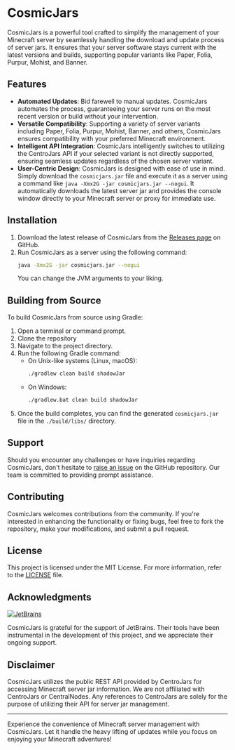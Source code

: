 # CosmicJars

CosmicJars is a powerful tool crafted to simplify the management of your Minecraft server by seamlessly handling the
download and update process of server jars. It ensures that your server software stays current with the latest versions
and builds, supporting popular variants like Paper, Folia, Purpur, Mohist, and Banner.

## Features

- **Automated Updates**: Bid farewell to manual updates. CosmicJars automates the process, guaranteeing your server runs
  on the most recent version or build without your intervention.
- **Versatile Compatibility**: Supporting a variety of server variants including Paper, Folia, Purpur, Mohist, Banner,
  and others, CosmicJars ensures compatibility with your preferred Minecraft environment.
- **Intelligent API Integration**: CosmicJars intelligently switches to utilizing the CentroJars API if your selected
  variant is not directly supported, ensuring seamless updates regardless of the chosen server variant.
- **User-Centric Design**: CosmicJars is designed with ease of use in mind. Simply download the `cosmicjars.jar` file
  and execute it as a server using a command like `java -Xmx2G -jar cosmicjars.jar --nogui`. It automatically downloads
  the latest server jar and provides the console window directly to your Minecraft server or proxy for immediate use.

## Installation

1. Download the latest release of CosmicJars from the [Releases page](https://github.com/GeorgeV220/CosmicJars/releases)
   on GitHub.
2. Run CosmicJars as a server using the following command:
   ```sh
   java -Xmx2G -jar cosmicjars.jar --nogui
   ```
   You can change the JVM arguments to your liking.

## Building from Source

To build CosmicJars from source using Gradle:

1. Open a terminal or command prompt.
2. Clone the repository
3. Navigate to the project directory.
4. Run the following Gradle command:
    - On Unix-like systems (Linux, macOS):
      ```sh
      ./gradlew clean build shadowJar
      ```
    - On Windows:
      ```sh
      ./gradlew.bat clean build shadowJar
      ```
5. Once the build completes, you can find the generated `cosmicjars.jar` file in the `./build/libs/` directory.

## Support

Should you encounter any challenges or have inquiries regarding CosmicJars, don't hesitate
to [raise an issue](https://github.com/GeorgeV220/CosmicJars/issues) on the GitHub repository. Our team is committed to
providing prompt assistance.

## Contributing

CosmicJars welcomes contributions from the community. If you're interested in enhancing the functionality or fixing
bugs, feel free to fork the repository, make your modifications, and submit a pull request.

## License

This project is licensed under the MIT License. For more information, refer to the [LICENSE](LICENSE) file.

## Acknowledgments

[![JetBrains](https://www.jetbrains.com/company/brand/img/jetbrains_logo.png)](https://jb.gg/OpenSourceSupport)

CosmicJars is grateful for the support of JetBrains. Their tools have been instrumental in the development of this
project, and we appreciate their ongoing support.

## Disclaimer

CosmicJars utilizes the public REST API provided by CentroJars for accessing Minecraft server jar information. We are
not affiliated with CentroJars or CentralNodes. Any references to CentroJars are solely for the purpose of utilizing
their API for server jar management.

---

Experience the convenience of Minecraft server management with CosmicJars. Let it handle the heavy lifting of updates
while you focus on enjoying your Minecraft adventures!